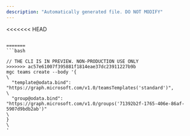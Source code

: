 ```yaml
---
description: "Automatically generated file. DO NOT MODIFY"
---
```


<<<<<<< HEAD
```cli

=======
```bash

// THE CLI IS IN PREVIEW. NON-PRODUCTION USE ONLY
>>>>>>> ac57e61007f395881f1814eae37dc23911227b9b
mgc teams create --body '{\
  "template@odata.bind": "https://graph.microsoft.com/v1.0/teamsTemplates('standard')",\
  "group@odata.bind": "https://graph.microsoft.com/v1.0/groups('71392b2f-1765-406e-86af-5907d9bdb2ab')"\
}\
'

```